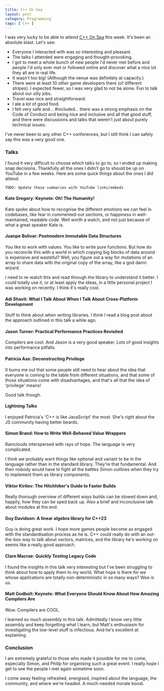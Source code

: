 ```yaml
---
title: C++ On Sea
layout: post
category: Programming
tags: [ C++ ]
---
```


I was very lucky to be able to attend [C++ On Sea](https://cpponsea.uk/) this week. It's been an absolute blast. Let's see:

- Everyone I interacted with was so interesting and pleasant.
- The talks I attended were engaging and thought-provoking.
- I got to meet a whole bunch of new people I'd never met before and people I'd only ever met or followed online and discover what a nice lot they all are in real life. 
- It wasn't too big! (Although the venue was definitely at capacity.)
- There were at least 10 other game developers there (of different stripes). I expected fewer, so I was very glad to not be alone. Fun to talk about our silly jobs.
- Travel was nice and straightforward.
- I ate a lot of good food.
- I felt very safe and... #included... there was a strong emphasis on the Code of Conduct and being nice and inclusive and all that good stuff, and there were discussions and talks that weren't just about purely technical issues.

I've never been to any other C++ conferences, but I still think I can safely say this was a very good one.

### Talks

I found it very difficult to choose which talks to go to, so I ended up making snap decisions. Thankfully all the ones I didn't go to should be up on YouTube in a few weeks. Here are some quick things about the ones I did attend:

`TODO: Update these summaries with YouTube links/embeds`

#### Kate Gregory: Keynote: Oh! The Humanity!

Kate spoke about how to recognise the different emotions we can feel in codebases, like fear in commented-out sections, or happiness in well-maintained, readable code. Well worth a watch, and not just because of what a great speaker Kate is. 

#### Juanpe Bolivar: Postmodern Immutable Data Structures

You like to work with values. You like to write pure functions. But how do you reconcile this with a world in which copying big blocks of data around is expensive and wasteful? Well, you figure out a way for mutations of an array to share data with the original copy of the array, like a god damn wizard.

I need to re-watch this and read through the library to understand it better. I could totally use it, or at least apply the ideas, in a little personal project I was working on recently. I think it's really cool.

#### Adi Shavit: What I Talk About When I Talk About Cross-Platform Development

Stuff to think about when writing libraries. I think I read a blog post about the approach outlined in this talk a while ago.

#### Jason Turner: Practical Performance Practices Revisited

Compilers are cool. And Jason is a very good speaker. Lots of good insights into performance pitfalls.

#### Patricia Aas: Deconstructing Privilege

It bums me out that some people still need to hear about the idea that everyone is coming to the table from different situations, and that some of those situations come with disadvantages, and that's all that the idea of 'privilege' means! 

Good talk though.

#### Lightning Talks

I enjoyed Patricia's 'C++ is like JavaScript' the most. She's right about the JS community having better beards.

#### Simon Brand: How to Write Well-Behaved Value Wrappers

Rainclouds interspersed with rays of hope. The language is very complicated.

I think we probably want things like optional and variant to be in the language rather than in the standard library. They're that fundamental. And then nobody would have to fight all the battles Simon outlines when they try to implement them as library components.

#### Viktor Kirilov: The Hitchhiker's Guide to Faster Builds

Really thorough overview of different ways builds can be slowed down and, happily, how they can be sped back up. Also a brief and inconclusive talk about modules at the end.

#### Guy Davidson: A linear algebra library for C++23

Guy is doing great work. I hope more games people become as engaged with the standardisation process as he is. C++ could really do with an out-the-box way to talk about vectors, matrices, and the library he's working on seems like a really good approach.

#### Clare Macrae: Quickly Testing Legacy Code

I found the insights in this talk very interesting but I've been struggling to think about how to apply them to my world. What hope is there for we whose applications are totally non-deterministic in so many ways? Woe is us.

#### Matt Godbolt: Keynote: What Everyone Should Know About How Amazing Compilers Are

Wow. Compilers are COOL.

I learned so much assembly in this talk. Admittedly I know very little assembly and keep forgetting what I learn, but Matt's enthusiasm for investigating the low-level stuff is infectious. And he's excellent at explaining.

### Conclusion

I am extremely grateful to those who made it possible for me to come, especially Simon, and Philip for organising such a great event. I really hope I get to see the people I met again sometime soon.

I come away feeling refreshed, energised, inspired about the language, the community, and where we're headed. A much-needed morale boost.